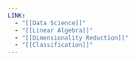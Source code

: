 ```yaml
---
LINK:
  - "[[Data Science]]"
  - "[[Linear Algebra]]"
  - "[[Dimensionality Reduction]]"
  - "[[Classification]]"
---
```

